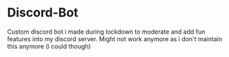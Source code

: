 # Discord-Bot
Custom discord bot i made during lockdown to moderate and add fun features into my discord server. Might not work anymore as i don't maintain this anymore (i could though)
